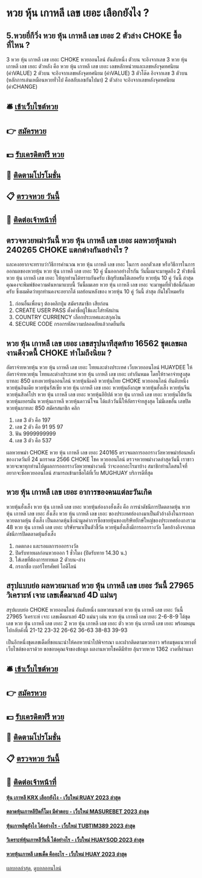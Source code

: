 # หวย หุ้น เกาหลี เลข เยอะ เลือกยังไง ?
## 5.หวยยี่กีวิ่ง หวย หุ้น เกาหลี เลข เยอะ 2 ตัวล่าง CHOKE ซื้อที่ไหน ?
3 หวย หุ้น เกาหลี เลข เยอะ CHOKE หวยออนไลน์ อันดับหนึ่ง ตัวบน จะอิงจากเลข 3 หวย หุ้น เกาหลี เลข เยอะ ตัวหลัง คือ หวย หุ้น เกาหลี เลข เยอะ เลขหลักหน่วยและเลขหลังจุดทศนิยม (ค่าVALUE)
2 ตัวบน จะอิงจากเลขหลังจุดทศนิยม (ค่าVALUE)
3 ตัวโต๊ด อิงจากเลข 3 ตัวบน (หลักการเล่นเหมือนหวยทั่วไป คือสลับเลขกันไปมา)
2 ตัวล่าง จะอิงจากเลขหลังจุดทศนิยม (ค่าCHANGE)

## 🛎 [เข้าเว็บไซต์หวย](https://bit.ly/3BG5bNw)
## 👉 [สมัครหวย](https://bit.ly/3BG5bNw)
## 💵 [รับเครดิตฟรี หวย](https://bit.ly/3C3mvgS)
## 👑 [ติดตามโปรโมชั่น](https://bit.ly/3C3mvgS)
## 📋 [ตรวจหวย วันนี้](https://bit.ly/3C3mvgS)
## 📱 [ติดต่อเจ้าหน้าที่](https://bit.ly/3C3mvgS)

## ตรวจหวยพม่าวันนี้ หวย หุ้น เกาหลี เลข เยอะ ผลหวยหุ้นพม่า 240265 CHOKE แตกต่างกันอย่างไร ?
และคงอยากจะทราบว่าวิธีการคำนวณ หวย หุ้น เกาหลี เลข เยอะ ในการ ออกตัวเลข หรือวิธีการในการออกผลของหวยหุ้น หวย หุ้น เกาหลี เลข เยอะ 10 คู่ นั้นออกอย่างไรกัน วันนี้ผมจะมาพูดถึง 2 หัวข้อนี้ หวย หุ้น เกาหลี เลข เยอะ ให้ทุกท่านได้ทราบกันครับ เชิญรับชมได้เลยครับ
หวยหุ้น 10 คู่ วันนี้ ล่าสุด คุณคงจะพิมพ์ข้อความค้นหามาแบบนี้ วันนี้ผมเลย หวย หุ้น เกาหลี เลข เยอะ จะมาพูดที่หัวข้อนี้กันเลยครับ ซึ่งผมคิดว่าทุกท่านคงจะอยากได้ ผลย้อนหลังของ หวยหุ้น 10 คู่ วันนี้ ล่าสุด กันใช่ไหมครับ
1. ก่อนอื่นเพื่อนๆ ต้องคลิกปุ่ม สมัครสมาชิก เสียก่อน
2. CREATE USER PASS ตั้งค่าชื่อผู้ใช้และใส่รหัสผ่าน
3. COUNTRY CURRENCY เลือกประเทศและสกุลเงิน
4. SECURE CODE กรอกรหัสความปลอดภัยแล้วกดยืนยัน

## หวย หุ้น เกาหลี เลข เยอะ เลขสรุปนาทีสุดท้าย 16562 ชุดเลขผลงานดีงวดนี้ CHOKE ทำไมถึงนิยม ?
อัตราจ่ายหวยหุ้น หวย หุ้น เกาหลี เลข เยอะ ไทยและต่างประเทศ เว็บหวยออนไลน์ HUAYDEE ให้อัตราจ่ายหวยหุ้น ไทยและต่างประเทศ หวย หุ้น เกาหลี เลข เยอะ เท่ากันหมด โดยให้ราคาจ่ายสูงสุดบาทละ 850 แทงหวยหุ้นออนไลน์
หวยหุ้นนิเคอิ หวยหุ้นไทย CHOKE หวยออนไลน์ อันดับหนึ่ง หวยหุ้นอินเดีย หวยหุ้นรัสเซีย หวย หุ้น เกาหลี เลข เยอะ หวยหุ้นอังกฤษ หวยหุ้นฮั่งเส็ง หวยหุ้นจีน หวยหุ้นสิงค์โปร หวย หุ้น เกาหลี เลข เยอะ หวยหุ้นอียิปต์ หวย หุ้น เกาหลี เลข เยอะ หวยหุ้นไต้หวัน หวยหุ้นเยอรมัน หวยหุ้นเกาหลี หวยหุ้นดาวน์โจน ได้แล้ววันนี้ให้อัตราจ่ายสูงสุด ไม่มีเลขอั้น เลขปิด หวยหุ้นบาทละ 850 สมัครสมาชิก คลิก
1. เลข 3 ตัว คือ 197
2. เลข 2 ตัว คือ 91 95 97
3. ฟัน 9999999999
4. เลข 3 ตัว คือ 537

ผลหวยพม่า CHOKE หวย หุ้น เกาหลี เลข เยอะ 240165 ตรวจผลการออกรางวัลหวยพม่าย้อนหลัง ของงวดวันที่ 24 มกราคม 2566 CHOKE โชค หวยออนไลน์ ตรวจหวยพม่างวดล่าสุดวันนี้ เราชาวหวยจะพาทุกท่านไปดูผลการออกรางวัลหวยพม่างวดนี้ ว่าจะออกอะไรมาบ้าง สมาชิกท่านใดสนใจที่อยากจะซื้อหวยออนไลน์ สามารถเข้ามาซื้อได้ที่เว็บ MUGHUAY บริการดีที่สุด

## หวย หุ้น เกาหลี เลข เยอะ อาการของคนแต่ละวันเกิด
หวยหุ้นฮั่งเส็ง หวย หุ้น เกาหลี เลข เยอะ หวยหุ้นฮ่องกงฮั่งเส็ง คือ การนำดัชนีการปิดตลาดหุ้น หวย หุ้น เกาหลี เลข เยอะ ฮั่งเส็ง หวย หุ้น เกาหลี เลข เยอะ ของประเทศฮ่องกงมาเป็นตัวอ้างอิงในการออกหวยตลาดหุ้น ฮั่งเส็ง เป็นตลาดหุ้นซึ่งนำมูลค่าการซื้อขายหุ้นของบริษัทยักษ์ใหญ่ของประเทศฮ่องกงรวม 48 หวย หุ้น เกาหลี เลข เยอะ บริษัทฯมาเป็นตัวชี้วัด หวยหุ้นฮั่งเส็งมีการออกรางวัล โดยอ้างอิงจากผลดัชนีการปิดตลาดหุ้นฮั่งเส็ง
1. กดตกลง และรอผลการออกรางวัล
2. ปิดรับทายผลก่อนหวยออก 1 ชั่วโมง (ปิดรับทาย 14.30 น.)
3. ใส่เลขที่ต้องการทายผล 2 ตัวบน-ล่าง
4. กรอกชื่อ เบอร์โทรศัพท์ ไอดีไลน์

## สรุปแบบย่อ ผลหวยมาเลย์ หวย หุ้น เกาหลี เลข เยอะ วันนี้ 27965 วิเคราะห์ เจาะ เลขเด็ดมาเลย์ 4D แม่นๆ
สรุปแบบย่อ CHOKE หวยออนไลน์ อันดับหนึ่ง ผลหวยมาเลย์ หวย หุ้น เกาหลี เลข เยอะ วันนี้ 27965 วิเคราะห์ เจาะ เลขเด็ดมาเลย์ 4D แม่นๆ เด่น หวย หุ้น เกาหลี เลข เยอะ 2-6-8-9 ได้ชุดเลข หวย หุ้น เกาหลี เลข เยอะ 2 หวย หุ้น เกาหลี เลข เยอะ ตัว หวย หุ้น เกาหลี เลข เยอะ พร้อมหมุนไปกลับดังนี้
21-12
23-32
26-62
36-63
38-83
39-93

เป็นอีกหนึ่งชุดเลขเด็ดที่ขอแนะนำให้คอหวยนำไปพิจารณา และฝากติดตามหวยลาว พร้อมชุดแนวทางที่เว็บไซต์ของเราด้วย
ขอขอบคุณเจ้าของข้อมูล
ผลงานหวยโชคดีมีท้าย ลุ้นรวยหวย 1362 งวดที่ผ่านมา

## 🛎 [เข้าเว็บไซต์หวย](https://bit.ly/3BG5bNw)
## 👉 [สมัครหวย](https://bit.ly/3BG5bNw)
## 💵 [รับเครดิตฟรี หวย](https://bit.ly/3C3mvgS)
## 👑 [ติดตามโปรโมชั่น](https://bit.ly/3C3mvgS)
## 📋 [ตรวจหวย วันนี้](https://bit.ly/3C3mvgS)
## 📱 [ติดต่อเจ้าหน้าที่](https://bit.ly/3C3mvgS)

#### [หุ้น เกาหลี KRX เลือกยังไง - เว็บใหม่ RUAY 2023 ล่าสุด](https://atom.io/themes/หุ้น%20เกาหลี%20krx%20เลือกยังไง%20-%20เว็บใหม่%20ruay%202023%20ล่าสุด)
#### [ตลาดหุ้นเกาหลีปิดกี่โมง มีคำตอบ - เว็บใหม่ MASUREBET 2023 ล่าสุด](https://atom.io/themes/ตลาดหุ้นเกาหลีปิดกี่โมง%20มีคำตอบ%20-%20เว็บใหม่%20masurebet%202023%20ล่าสุด)
#### [หุ้นเกาหลีดูยังไง ได้อย่างไร - เว็บใหม่ TUBTIM389 2023 ล่าสุด](https://atom.io/themes/หุ้นเกาหลีดูยังไง%20ได้อย่างไร%20-%20เว็บใหม่%20tubtim389%202023%20ล่าสุด)
#### [วิเคราะห์หุ้นเกาหลีวันนี้ ได้อย่างไร - เว็บใหม่ HUAYSOD 2023 ล่าสุด](https://atom.io/themes/วิเคราะห์หุ้นเกาหลีวันนี้%20ได้อย่างไร%20-%20เว็บใหม่%20huaysod%202023%20ล่าสุด)
#### [หวยหุ้นเกาหลี เลขเด็ด คืออะไร - เว็บใหม่ HUAY 2023 ล่าสุด](https://atom.io/themes/หวยหุ้นเกาหลี%20เลขเด็ด%20คืออะไร%20-%20เว็บใหม่%20huay%202023%20ล่าสุด)

[ผลบอลล่าสุด](https://siamsport.tv "ผลบอลล่าสุด"), [ดูบอลออนไลน์](https://siamsport.tv/ดูบอลสด "ดูบอลออนไลน์")